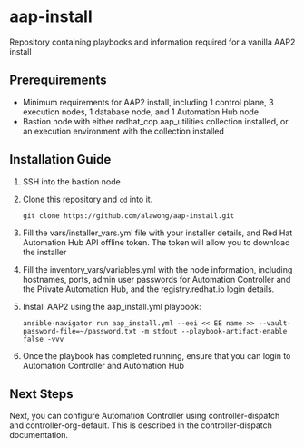 # aap-install

Repository containing playbooks and information required for a vanilla AAP2 install

## Prerequirements

* Minimum requirements for AAP2 install, including 1 control plane, 3 execution nodes, 1 database node, and 1 Automation Hub node
* Bastion node with either redhat_cop.aap_utilities collection installed, or an execution environment with the collection installed

## Installation Guide

1. SSH into the bastion node

2. Clone this repository and `cd` into it.

    `git clone https://github.com/alawong/aap-install.git`

3. Fill the vars/installer_vars.yml file with your installer details, and Red Hat Automation Hub API offline token. The token will allow you to download the installer

4. Fill the inventory_vars/variables.yml with the node information, including hostnames, ports, admin user passwords for Automation Controller and the Private Automation Hub, and the registry.redhat.io login details.

5. Install AAP2 using the aap_install.yml playbook:

    `ansible-navigator run aap_install.yml --eei << EE name >> --vault-password-file=~/password.txt -m stdout --playbook-artifact-enable false -vvv`

6. Once the playbook has completed running, ensure that you can login to Automation Controller and Automation Hub

## Next Steps

Next, you can configure Automation Controller using controller-dispatch and controller-org-default. This is described in the controller-dispatch documentation.

